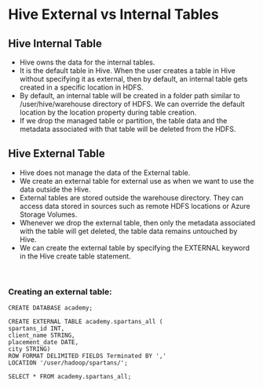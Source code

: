 # Hive External vs Internal Tables

## Hive Internal Table
- Hive owns the data for the internal tables.
- It is the default table in Hive. When the user creates a table in Hive without specifying it as external, then by default, an internal table gets created in a specific location in HDFS.
- By default, an internal table will be created in a folder path similar to /user/hive/warehouse directory of HDFS. We can override the default location by the location property during table creation.
- If we drop the managed table or partition, the table data and the metadata associated with that table will be deleted from the HDFS.

## Hive External Table
- Hive does not manage the data of the External table.
- We create an external table for external use as when we want to use the data outside the Hive.
- External tables are stored outside the warehouse directory. They can access data stored in sources such as remote HDFS locations or Azure Storage Volumes.
- Whenever we drop the external table, then only the metadata associated with the table will get deleted, the table data remains untouched by Hive.
- We can create the external table by specifying the EXTERNAL keyword in the Hive create table statement.

<br />

### Creating an external table:
```
CREATE DATABASE academy;

CREATE EXTERNAL TABLE academy.spartans_all (
spartans_id INT,
client_name STRING,
placement_date DATE,
city STRING)
ROW FORMAT DELIMITED FIELDS Terminated BY ','
LOCATION '/user/hadoop/spartans/';

SELECT * FROM academy.spartans_all;
```
